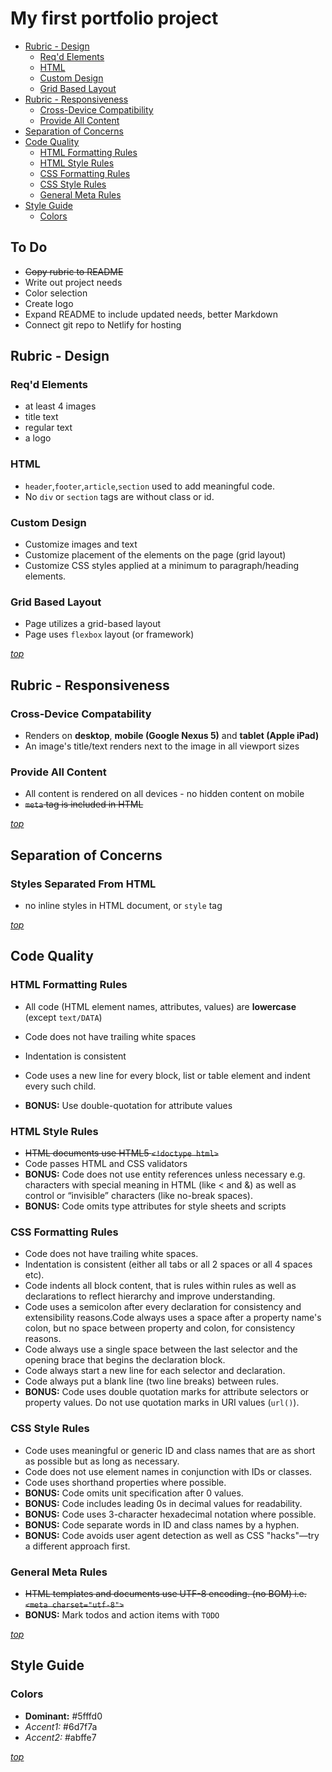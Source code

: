 # My first portfolio project

- [Rubric - Design](https://github.com/anthonybronkema/portfolio_site#rubric---design)
    - [Req'd Elements](https://github.com/anthonybronkema/portfolio_site#reqd-elements)
    - [HTML](https://github.com/anthonybronkema/portfolio_site#html)
    - [Custom Design](https://github.com/anthonybronkema/portfolio_site#custom-design)
    - [Grid Based Layout](https://github.com/anthonybronkema/portfolio_site#grid-based-layout)
- [Rubric - Responsiveness](https://github.com/anthonybronkema/portfolio_site#rubric---responsiveness)
    - [Cross-Device Compatibility](https://github.com/anthonybronkema/portfolio_site#cross-device-compatability)
    - [Provide All Content](https://github.com/anthonybronkema/portfolio_site#provide-all-content)
- [Separation of Concerns](https://github.com/anthonybronkema/portfolio_site#separation-of-concerns)
- [Code Quality](https://github.com/anthonybronkema/portfolio_site#code-quality)
    - [HTML Formatting Rules](https://github.com/anthonybronkema/portfolio_site#html-formatting-rules)
    - [HTML Style Rules](https://github.com/anthonybronkema/portfolio_site#html-style-rules)
    - [CSS Formatting Rules](https://github.com/anthonybronkema/portfolio_site#css-formatting-rules)
    - [CSS Style Rules](https://github.com/anthonybronkema/portfolio_site#css-style-rules)
    - [General Meta Rules](https://github.com/anthonybronkema/portfolio_site#general-meta-rules)
- [Style Guide](https://github.com/anthonybronkema/portfolio_site#style-guide)
    - [Colors](https://github.com/anthonybronkema/portfolio_site#colors)

## To Do

- ~~Copy rubric to README~~
- Write out project needs
- Color selection
- Create logo
- Expand README to include updated needs, better Markdown
- Connect git repo to Netlify for hosting

## Rubric - Design

### Req'd Elements

- at least 4 images
- title text
- regular text
- a logo

### HTML

- `header`,`footer`,`article`,`section` used to add meaningful code.
- No `div` or `section` tags are without class or id.

### Custom Design

- Customize images and text
- Customize placement of the elements on the page (grid layout)
- Customize CSS styles applied at a minimum to paragraph/heading elements.

### Grid Based Layout

- Page utilizes a grid-based layout
- Page uses `flexbox` layout (or framework)

[_top_](https://github.com/anthonybronkema/portfolio_site#my-first-portfolio-project)

## Rubric - Responsiveness

### Cross-Device Compatability

- Renders on **desktop**, **mobile (Google Nexus 5)** and **tablet (Apple iPad)**
- An image's title/text renders next to the image in all viewport sizes

### Provide All Content

- All content is rendered on all devices - no hidden content on mobile
- ~~`meta` tag is included in HTML~~

[_top_](https://github.com/anthonybronkema/portfolio_site#my-first-portfolio-project)

## Separation of Concerns

### Styles Separated From HTML

- no inline styles in HTML document, or `style` tag

[_top_](https://github.com/anthonybronkema/portfolio_site#my-first-portfolio-project)

## Code Quality

### HTML Formatting Rules

- All code (HTML element names, attributes, values) are **lowercase** (except `text/DATA`)
- Code does not have trailing white spaces
- Indentation is consistent
- Code uses a new line for every block, list or table element and indent every such child.

- __**BONUS:**__ Use double-quotation for attribute values

### HTML Style Rules

- ~~HTML documents use HTML5 `<!doctype html>`~~
- Code passes HTML and CSS validators
- __**BONUS:**__ Code does not use entity references unless necessary e.g. characters with special meaning in HTML (like < and &) as well as control or “invisible” characters (like no-break spaces).
- __**BONUS:**__ Code omits type attributes for style sheets and scripts

### CSS Formatting Rules

- Code does not have trailing white spaces.
- Indentation is consistent (either all tabs or all 2 spaces or all 4 spaces etc).
- Code indents all block content, that is rules within rules as well as declarations to reflect hierarchy and improve understanding.
- Code uses a semicolon after every declaration for consistency and extensibility reasons.Code always uses a space after a property name's colon, but no space between property and colon, for consistency reasons.
- Code always use a single space between the last selector and the opening brace that begins the declaration block.
- Code always start a new line for each selector and declaration.
- Code always put a blank line (two line breaks) between rules.
- __**BONUS:**__ Code uses double quotation marks for attribute selectors or property values. Do not use quotation marks in URI values (`url()`).

### CSS Style Rules

- Code uses meaningful or generic ID and class names that are as short as possible but as long as necessary.
- Code does not use element names in conjunction with IDs or classes.
- Code uses shorthand properties where possible.
- __**BONUS:**__ Code omits unit specification after 0 values.
- __**BONUS:**__ Code includes leading 0s in decimal values for readability.
- __**BONUS:**__ Code uses 3-character hexadecimal notation where possible.
- __**BONUS:**__ Code separate words in ID and class names by a hyphen.
- __**BONUS:**__ Code avoids user agent detection as well as CSS "hacks"—try a different approach first.

### General Meta Rules

- ~~HTML templates and documents use UTF-8 encoding. (no BOM) i.e. `<meta charset="utf-8">`~~
- __**BONUS:**__ Mark todos and action items with `TODO`

[_top_](https://github.com/anthonybronkema/portfolio_site#my-first-portfolio-project)

## Style Guide

### Colors

- **Dominant:** #5fffd0
- _Accent1:_ #6d7f7a
- _Accent2:_ #abffe7

[_top_](https://github.com/anthonybronkema/portfolio_site#my-first-portfolio-project)